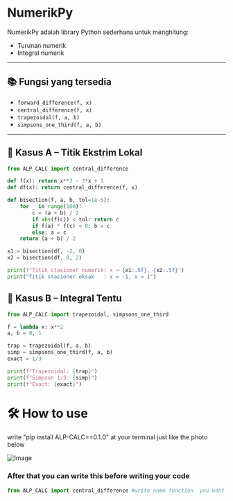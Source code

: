 # NumerikPy

NumerikPy adalah library Python sederhana untuk menghitung:
- Turunan numerik
- Integral numerik

---

## 📚 Fungsi yang tersedia

- `forward_difference(f, x)`
- `central_difference(f, x)`
- `trapezoidal(f, a, b)`
- `simpsons_one_third(f, a, b)`

---

## 📌 Kasus A – Titik Ekstrim Lokal

```python
from ALP_CALC import central_difference

def f(x): return x**3 - 3*x + 1
def df(x): return central_difference(f, x)

def bisection(f, a, b, tol=1e-5):
    for _ in range(100):
        c = (a + b) / 2
        if abs(f(c)) < tol: return c
        if f(a) * f(c) < 0: b = c
        else: a = c
    return (a + b) / 2

x1 = bisection(df, -2, 0)
x2 = bisection(df, 0, 2)

print(f"Titik stasioner numerik: x ≈ {x1:.5f}, {x2:.5f}")
print("Titik stasioner eksak   : x = -1, x = 1")
```
## 📌 Kasus B – Integral Tentu

```python
from ALP_CALC import trapezoidal, simpsons_one_third

f = lambda x: x**2
a, b = 0, 1

trap = trapezoidal(f, a, b)
simp = simpsons_one_third(f, a, b)
exact = 1/3

print(f"Trapezoidal: {trap}")
print(f"Simpson 1/3: {simp}")
print(f"Exact: {exact}")
```

# 🛠️ How to use
write "pip install ALP-CALC==0.1.0" at your terminal just like the photo below

![Image](https://github.com/user-attachments/assets/4749c9cc-e21f-4020-8036-c0ac42ef26ca)
### After that you can write this before writing your code
```python
from ALP_CALC import central_difference #write name function  you want to use
```

